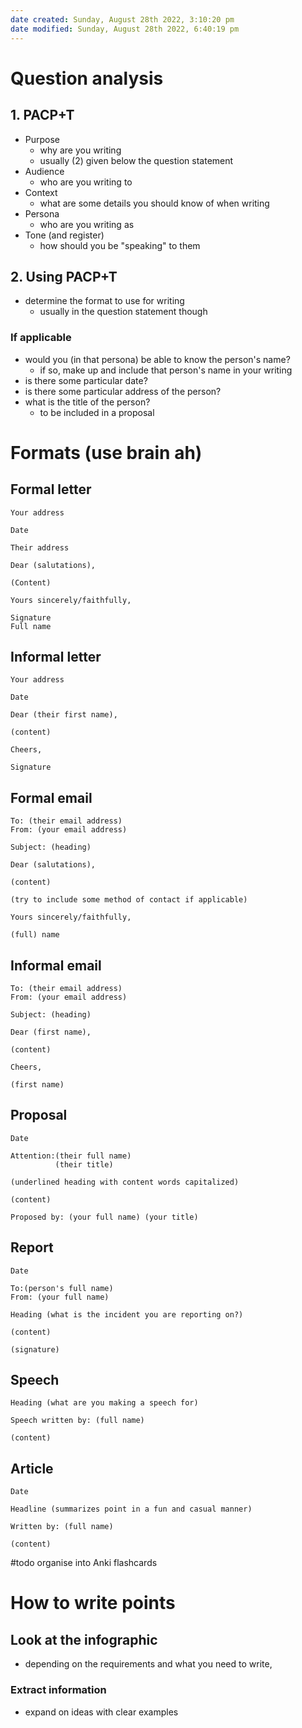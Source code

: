 ```yaml
---
date created: Sunday, August 28th 2022, 3:10:20 pm
date modified: Sunday, August 28th 2022, 6:40:19 pm
---
```


# Question analysis

## 1. PACP+T

- Purpose
	- why are you writing
	- usually (2) given below the question statement
- Audience
	- who are you writing to
- Context
	- what are some details you should know of when writing
- Persona
	- who are you writing as
- Tone (and register)
	- how should you be "speaking" to them

## 2. Using PACP+T

- determine the format to use for writing
	- usually in the question statement though

### If applicable

- would you (in that persona) be able to know the person's name?
	- if so, make up and include that person's name in your writing
- is there some particular date?
- is there some particular address of the person?
- what is the title of the person?
	- to be included in a proposal

# Formats (use brain ah)

## Formal letter

```
Your address

Date

Their address 

Dear (salutations), 

(Content) 

Yours sincerely/faithfully,

Signature
Full name
```

## Informal letter	

```
Your address

Date

Dear (their first name),

(content)

Cheers,

Signature
```

## Formal email	

```
To: (their email address)
From: (your email address)

Subject: (heading)

Dear (salutations),

(content)

(try to include some method of contact if applicable)

Yours sincerely/faithfully,

(full) name
```

## Informal email

```
To: (their email address)
From: (your email address)

Subject: (heading)

Dear (first name),

(content)

Cheers,

(first name)
```

## Proposal

```
Date

Attention:(their full name)
          (their title)
          
(underlined heading with content words capitalized)

(content)

Proposed by: (your full name) (your title)
```

## Report

```
Date

To:(person's full name)
From: (your full name)

Heading (what is the incident you are reporting on?)

(content)

(signature)
```

## Speech

```
Heading (what are you making a speech for)

Speech written by: (full name)

(content)
```

## Article

```
Date

Headline (summarizes point in a fun and casual manner)

Written by: (full name)

(content)
```

#todo organise into Anki flashcards

# How to write points

## Look at the infographic

- depending on the requirements and what you need to write,

### Extract information

- expand on ideas with clear examples